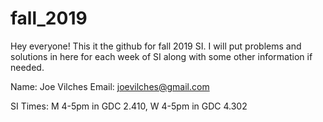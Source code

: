 # fall_2019

Hey everyone! This it the github for fall 2019 SI. I will put problems and solutions in here for each week of SI along with
some other information if needed.

Name: Joe Vilches
Email: joevilches@gmail.com

SI Times: M 4-5pm in GDC 2.410, W 4-5pm in GDC 4.302
